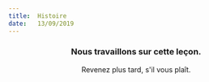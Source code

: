 ```yaml
---
title:  Histoire
date:   13/09/2019
---
```


### <center>Nous travaillons sur cette leçon.</center>
<center>Revenez plus tard, s'il vous plaît.</center>